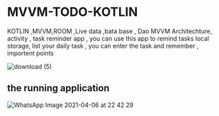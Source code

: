 # MVVM-TODO-KOTLIN

KOTLIN ,MVVM,ROOM ,Live data ,bata base , Dao
MVVM Architechture,  activity , task reminder app , you can use this app to remind tasks
local storage, list your daily task , you can enter the task and remember , importent points 


![download (5)](https://user-images.githubusercontent.com/56763840/114218617-4445ec80-9987-11eb-8ef3-eccf8747ea11.png)

## the running application 

![WhatsApp Image 2021-04-06 at 22 42 29](https://user-images.githubusercontent.com/56763840/116131367-edac1280-a6e9-11eb-9466-3833d444e658.jpeg)
